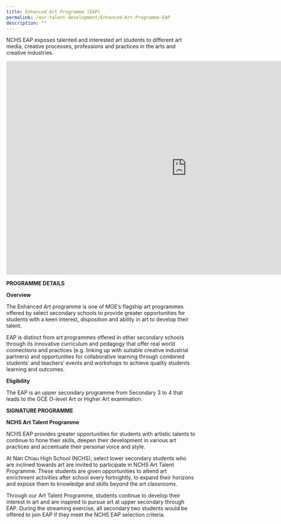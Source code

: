 ```yaml
---
title: Enhanced Art Programme (EAP)
permalink: /our-talent-development/Enhanced-Art-Programme-EAP
description: ""
---
```

NCHS EAP exposes talented and interested art students to different art media, creative processes, professions and practices in the arts and creative industries.

<iframe allowfullscreen="true" height="569" width="960" frameborder="0" src="https://docs.google.com/presentation/d/e/2PACX-1vRIa1cw9OM9lVbDWlJTlF7y8FN_4Kt1TuMSFk3V1ouAdkXqp5LAMotMkhq7eaA-oucGTCKCnJmGE92D/embed?start=false&amp;loop=false&amp;delayms=3000"></iframe>


**PROGRAMME DETAILS**

**Overview**

The Enhanced Art programme is one of MOE’s flagship art programmes offered by select secondary schools to provide greater opportunities for students with a keen interest, disposition and ability in art to develop their talent.

  

EAP is distinct from art programmes offered in other secondary schools through its innovative curriculum and pedagogy that offer real world connections and practices (e.g. linking up with suitable creative industrial partners) and opportunities for collaborative learning through combined students’ and teachers’ events and workshops to achieve quality students learning and outcomes.&nbsp;

**Eligibility**

The EAP is an upper secondary programme from Secondary 3 to 4 that leads to the GCE O-level Art or Higher Art examination.

**SIGNATURE PROGRAMME**

**NCHS Art Talent Programme**

NCHS EAP provides greater opportunities for students with artistic talents to continue to hone their skills, deepen their development in various art practices and accentuate their personal voice and style.

  

At Nan Chiau High School (NCHS), select lower secondary students who are inclined towards art are invited to participate in NCHS Art Talent Programme. These students are given opportunities to attend art enrichment activities after school every fortnightly, to expand their horizons and expose them to knowledge and skills beyond the art classrooms.

  

Through our Art Talent Programme, students continue to develop their interest in art and are inspired to pursue art at upper secondary through EAP. During the streaming exercise, all secondary two students would be offered to join EAP if they meet the NCHS EAP selection criteria.